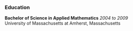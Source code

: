 ### Education

**Bachelor of Science in Applied Mathematics** _2004 to 2009_ </br>
  University of Massachusetts at Amherst, Massachusetts
